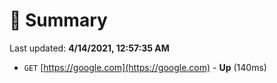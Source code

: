 # 📖 Summary
Last updated: **4/14/2021, 12:57:35 AM**

- `GET` [https://google.com](https://google.com) - **Up** (140ms)
